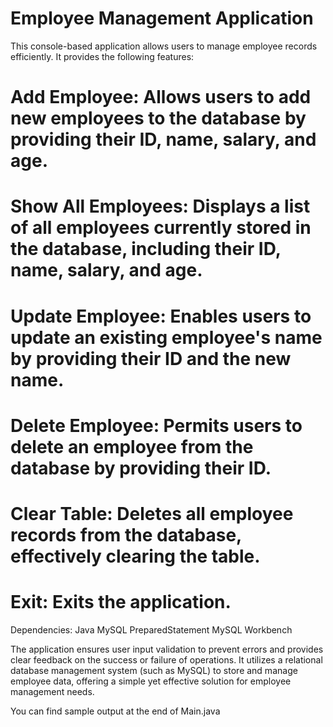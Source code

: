 
# Employee Management Application

This console-based application allows users to manage employee records efficiently. It provides the following features:

# Add Employee: Allows users to add new employees to the database by providing their ID, name, salary, and age.

# Show All Employees: Displays a list of all employees currently stored in the database, including their ID, name, salary, and age.

# Update Employee: Enables users to update an existing employee's name by providing their ID and the new name.

# Delete Employee: Permits users to delete an employee from the database by providing their ID.

# Clear Table: Deletes all employee records from the database, effectively clearing the table.

# Exit: Exits the application.

Dependencies:
Java
MySQL
PreparedStatement
MySQL Workbench

The application ensures user input validation to prevent errors and provides clear feedback on the success or failure of operations. It utilizes a relational database management system (such as MySQL) to store and manage employee data, offering a simple yet effective solution for employee management needs.

You can find sample output at the end of Main.java

